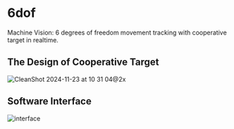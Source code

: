 # 6dof

Machine Vision: 6 degrees of freedom movement tracking with cooperative target in realtime.

## The Design of Cooperative Target
![CleanShot 2024-11-23 at 10 31 04@2x](https://github.com/user-attachments/assets/da9f028a-5bdd-4833-8922-c988e9b6b407)


## Software Interface

![interface](https://user-images.githubusercontent.com/26967250/245177056-24364d76-5f90-4ee5-9c95-ed131cb794c0.png)

